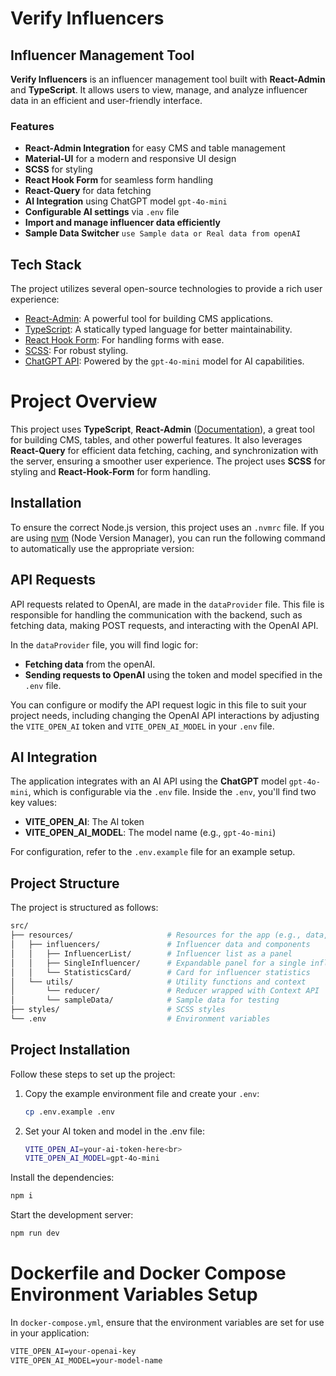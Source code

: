 # Verify Influencers

## Influencer Management Tool

**Verify Influencers** is an influencer management tool built with **React-Admin** and **TypeScript**. It allows users to view, manage, and analyze influencer data in an efficient and user-friendly interface.

### Features

- **React-Admin Integration** for easy CMS and table management
- **Material-UI** for a modern and responsive UI design
- **SCSS** for styling
- **React Hook Form** for seamless form handling
- **React-Query** for data fetching
- **AI Integration** using ChatGPT model `gpt-4o-mini`
- **Configurable AI settings** via `.env` file
- **Import and manage influencer data efficiently**
- **Sample Data Switcher** `use Sample data or Real data from openAI`

## Tech Stack

The project utilizes several open-source technologies to provide a rich user experience:

- [React-Admin](https://marmelab.com/react-admin/Demos.html): A powerful tool for building CMS applications.
- [TypeScript](https://www.typescriptlang.org/): A statically typed language for better maintainability.
- [React Hook Form](https://react-hook-form.com/): For handling forms with ease.
- [SCSS](https://sass-lang.com/): For robust styling.
- [ChatGPT API](https://openai.com): Powered by the `gpt-4o-mini` model for AI capabilities.

# Project Overview

This project uses **TypeScript**, **React-Admin** ([Documentation](https://marmelab.com/react-admin/Demos.html)), a great tool for building CMS, tables, and other powerful features. It also leverages **React-Query** for efficient data fetching, caching, and synchronization with the server, ensuring a smoother user experience. The project uses **SCSS** for styling and **React-Hook-Form** for form handling.

## Installation

To ensure the correct Node.js version, this project uses an `.nvmrc` file. If you are using [nvm](https://github.com/nvm-sh/nvm) (Node Version Manager), you can run the following command to automatically use the appropriate version:

## API Requests

API requests related to OpenAI, are made in the `dataProvider` file. This file is responsible for handling the communication with the backend, such as fetching data, making POST requests, and interacting with the OpenAI API.

In the `dataProvider` file, you will find logic for:

- **Fetching data** from the openAI.
- **Sending requests to OpenAI** using the token and model specified in the `.env` file.

You can configure or modify the API request logic in this file to suit your project needs, including changing the OpenAI API interactions by adjusting the `VITE_OPEN_AI` token and `VITE_OPEN_AI_MODEL` in your `.env` file.


## AI Integration

The application integrates with an AI API using the **ChatGPT** model `gpt-4o-mini`, which is configurable via the `.env` file. Inside the `.env`, you'll find two key values:

- **VITE_OPEN_AI**: The AI token
- **VITE_OPEN_AI_MODEL**: The model name (e.g., `gpt-4o-mini`)

For configuration, refer to the `.env.example` file for an example setup.

## Project Structure

The project is structured as follows:
```sh
src/
├── resources/                     # Resources for the app (e.g., data, components)
│   ├── influencers/               # Influencer data and components
│   │   ├── InfluencerList/        # Influencer list as a panel
│   │   ├── SingleInfluencer/      # Expandable panel for a single influencer
│   │   └── StatisticsCard/        # Card for influencer statistics
│   └── utils/                     # Utility functions and context
│       └── reducer/               # Reducer wrapped with Context API
│       └── sampleData/            # Sample data for testing
├── styles/                        # SCSS styles
└── .env                           # Environment variables
```
## Project Installation

Follow these steps to set up the project:

1. Copy the example environment file and create your `.env`:

   ```sh
   cp .env.example .env
2. Set your AI token and model in the .env file:
    ```sh
    VITE_OPEN_AI=your-ai-token-here<br>
    VITE_OPEN_AI_MODEL=gpt-4o-mini
    ```
Install the dependencies:

```sh
npm i
```
Start the development server:

```sh
npm run dev
```

# Dockerfile and Docker Compose Environment Variables Setup

In `docker-compose.yml`, ensure that the environment variables are set for use in your application:

```Dockerfile
VITE_OPEN_AI=your-openai-key
VITE_OPEN_AI_MODEL=your-model-name
